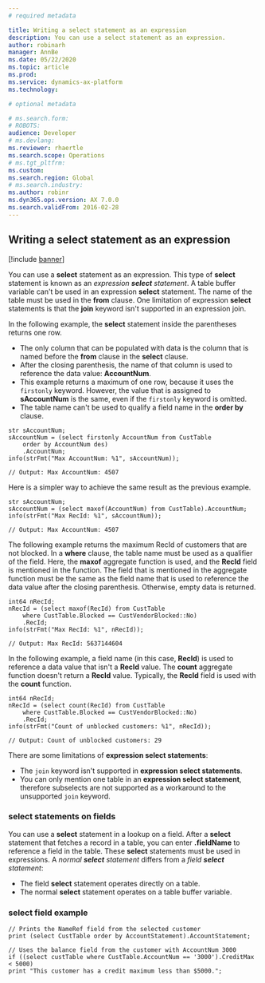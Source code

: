 ```yaml
---
# required metadata

title: Writing a select statement as an expression
description: You can use a select statement as an expression.
author: robinarh
manager: AnnBe
ms.date: 05/22/2020
ms.topic: article
ms.prod: 
ms.service: dynamics-ax-platform
ms.technology: 

# optional metadata

# ms.search.form: 
# ROBOTS: 
audience: Developer
# ms.devlang: 
ms.reviewer: rhaertle
ms.search.scope: Operations
# ms.tgt_pltfrm: 
ms.custom:
ms.search.region: Global
# ms.search.industry: 
ms.author: robinr
ms.dyn365.ops.version: AX 7.0.0
ms.search.validFrom: 2016-02-28
---
```


## Writing a select statement as an expression

[!include [banner](../../includes/banner.md)]

You can use a **select** statement as an expression. This type of **select** statement is known as an *expression **select** statement*. A table buffer variable can't be used in an expression **select** statement. The name of the table must be used in the **from** clause. One limitation of expression **select** statements is that the **join** keyword isn't supported in an expression join.

In the following example, the **select** statement inside the parentheses returns one row.

- The only column that can be populated with data is the column that is named before the **from** clause in the **select** clause.
- After the closing parenthesis, the name of that column is used to reference the data value: **AccountNum**.
- This example returns a maximum of one row, because it uses the `firstonly` keyword. However, the value that is assigned to **sAccountNum** is the same, even if the `firstonly` keyword is omitted.
- The table name can't be used to qualify a field name in the **order by** clause.

```xpp
str sAccountNum;
sAccountNum = (select firstonly AccountNum from CustTable
    order by AccountNum des)
    .AccountNum;
info(strFmt("Max AccountNum: %1", sAccountNum));

// Output: Max AccountNum: 4507
```

Here is a simpler way to achieve the same result as the previous example.

```xpp
str sAccountNum;
sAccountNum = (select maxof(AccountNum) from CustTable).AccountNum;
info(strFmt("Max RecId: %1", sAccountNum));

// Output: Max AccountNum: 4507
```

The following example returns the maximum RecId of customers that are not blocked. In a **where** clause, the table name must be used as a qualifier of the field. Here, the **maxof** aggregate function is used, and the **RecId** field is mentioned in the function. The field that is mentioned in the aggregate function must be the same as the field name that is used to reference the data value after the closing parenthesis. Otherwise, empty data is returned.

```xpp
int64 nRecId;
nRecId = (select maxof(RecId) from CustTable
    where CustTable.Blocked == CustVendorBlocked::No)
    .RecId;
info(strFmt("Max RecId: %1", nRecId));

// Output: Max RecId: 5637144604
```

In the following example, a field name (in this case, **RecId**) is used to reference a data value that isn't a **RecId** value. The **count** aggregate function doesn't return a **RecId** value. Typically, the **RecId** field is used with the **count** function.

```xpp
int64 nRecId;
nRecId = (select count(RecId) from CustTable
    where CustTable.Blocked == CustVendorBlocked::No)
    .RecId;
info(strFmt("Count of unblocked customers: %1", nRecId));

// Output: Count of unblocked customers: 29
```

There are some limitations of **expression select statements**:
+ The `join` keyword isn't supported in **expression select statements**. 
+ You can only mention one table in an **expression select statement**, therefore subselects are not supported as a workaround to the unsupported `join` keyword.



### select statements on fields

You can use a **select** statement in a lookup on a field. After a **select** statement that fetches a record in a table, you can enter **.fieldName** to reference a field in the table. These **select** statements must be used in expressions. A *normal **select** statement* differs from a *field **select** statement*:

-   The field **select** statement operates directly on a table.
-   The normal **select** statement operates on a table buffer variable.

### select field example

```xpp
// Prints the NameRef field from the selected customer
print (select CustTable order by AccountStatement).AccountStatement;

// Uses the balance field from the customer with AccountNum 3000
if ((select custTable where CustTable.AccountNum == '3000').CreditMax < 5000)
print "This customer has a credit maximum less than $5000.";
```
